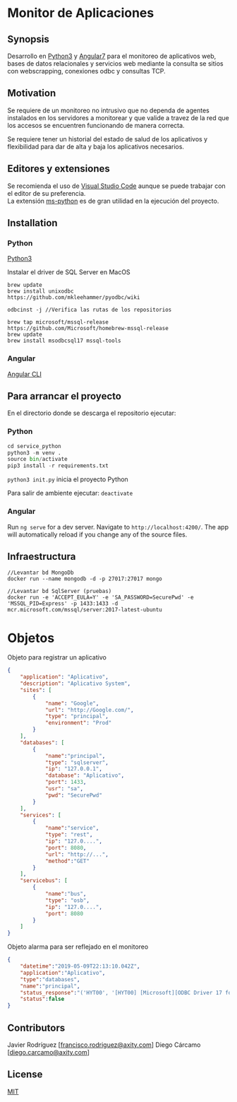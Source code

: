 # Monitor de Aplicaciones

## Synopsis

Desarrollo en [Python3](https://www.python.org/download/releases/3.0/) y [Angular7](https://angular.io/) para el monitoreo de aplicativos web, bases de datos relacionales y servicios web mediante la consulta se sitios con webscrapping, conexiones odbc y consultas TCP.  

## Motivation

Se requiere de un monitoreo no intrusivo que no dependa de agentes instalados en los servidores a monitorear y que valide a travez de la red que los accesos se encuentren funcionando de manera correcta.  

Se requiere tener un historial del estado de salud de los aplicativos y flexibilidad para dar de alta y baja los aplicativos necesarios.

## Editores y extensiones

Se recomienda el uso de [Visual Studio Code](https://code.visualstudio.com/) aunque se puede trabajar con el editor de su preferencia.  
La extensión [ms-python](https://github.com/Microsoft/vscode-python) es de gran utilidad en la ejecución del proyecto.  

## Installation

### Python

[Python3](https://www.python.org/downloads/)  

Instalar el driver de SQL Server en MacOS  

```Shell
brew update  
brew install unixodbc  
https://github.com/mkleehammer/pyodbc/wiki  

odbcinst -j //Verifica las rutas de los repositorios  

brew tap microsoft/mssql-release https://github.com/Microsoft/homebrew-mssql-release  
brew update  
brew install msodbcsql17 mssql-tools  
```

### Angular

[Angular CLI](https://github.com/angular/angular-cli)  

## Para arrancar el proyecto

En el directorio donde se descarga el repositorio ejecutar:

### Python

```Python
cd service_python  
python3 -m venv .  
source bin/activate  
pip3 install -r requirements.txt  
```
`python3 init.py` inicia el proyecto Python

Para salir de ambiente ejecutar: `deactivate`

### Angular

Run `ng serve` for a dev server. Navigate to `http://localhost:4200/`. The app will automatically reload if you change any of the source files.

## Infraestructura
 
 ```Shell
//Levantar bd MongoDb
docker run --name mongodb -d -p 27017:27017 mongo  

//Levantar bd SqlServer (pruebas)
docker run -e 'ACCEPT_EULA=Y' -e 'SA_PASSWORD=SecurePwd' -e 'MSSQL_PID=Express' -p 1433:1433 -d mcr.microsoft.com/mssql/server:2017-latest-ubuntu  
 ```

# Objetos 

Objeto para registrar un aplicativo  
```json
{
	"application": "Aplicativo",
	"description": "Aplicativo System",
	"sites": [
		{ 
			"name": "Google",
			"url": "http://Google.com/",
			"type": "principal",
			"environment": "Prod"
		}
	],
	"databases": [
		{
			"name":"principal",
			"type": "sqlserver",
			"ip": "127.0.0.1",
			"database": "Aplicativo",
			"port": 1433,
			"usr": "sa",
			"pwd": "SecurePwd"
		}
	],
	"services": [
		{
			"name":"service",
			"type": "rest",
			"ip": "127.0....",
			"port": 8080,
			"url": "http://...",
			"method":"GET"
		}	
	],
	"servicebus": [
		{
			"name":"bus",
			"type": "osb",
			"ip": "127.0....",
			"port": 8080
		}
	]
}
```

Objeto alarma para ser reflejado en el monitoreo  
```json
{
	"datetime":"2019-05-09T22:13:10.042Z",
	"application":"Aplicativo",
	"type":"databases",
	"name":"principal",
	"status_response":"('HYT00', '[HYT00] [Microsoft][ODBC Driver 17 for SQL Server]Login timeout expired (0) (SQLDriverConnect)')",
	"status":false
}
```

## Contributors

Javier Rodríguez
[francisco.rodriguez@axity.com]
Diego Cárcamo
[diego.carcamo@axity.com]

## License

[MIT](https://opensource.org/licenses/MIT)